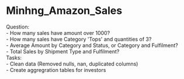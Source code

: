 # Minhng_Amazon_Sales

Question:<br>
    - How many sales have amount over 1000?<br>
    - How many sales have Category 'Tops' and quantities of 3?<br>
    - Average Amount by Category and Status, or Category and Fulfilment?<br>
    - Total Sales by Shipment Type and Fulfilment?<br>
Tasks:<br>
    - Clean data (Removed nulls, nan, duplicated columns)<br>
    - Create aggregration tables for investors<br>
